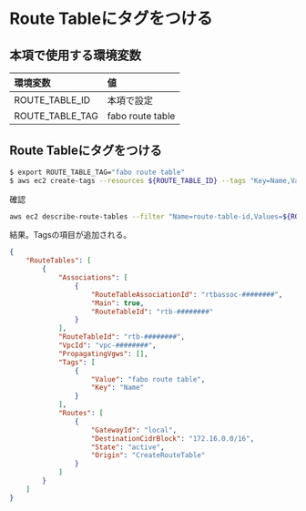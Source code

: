 # Route Tableにタグをつける

## 本項で使用する環境変数

|環境変数|値|
|:--|:--|
|ROUTE_TABLE_ID|本項で設定|
|ROUTE_TABLE_TAG|fabo route table|

## Route Tableにタグをつける

```bash
$ export ROUTE_TABLE_TAG="fabo route table"
$ aws ec2 create-tags --resources ${ROUTE_TABLE_ID} --tags "Key=Name,Value=${ROUTE_TABLE_TAG}"
```

確認

```bash
aws ec2 describe-route-tables --filter "Name=route-table-id,Values=${ROUTE_TABLE_ID}"
```

結果。Tagsの項目が追加される。

```json
{
    "RouteTables": [
        {
            "Associations": [
                {
                    "RouteTableAssociationId": "rtbassoc-########", 
                    "Main": true, 
                    "RouteTableId": "rtb-########"
                }
            ], 
            "RouteTableId": "rtb-########", 
            "VpcId": "vpc-########", 
            "PropagatingVgws": [], 
            "Tags": [
                {
                    "Value": "fabo route table", 
                    "Key": "Name"
                }
            ], 
            "Routes": [
                {
                    "GatewayId": "local", 
                    "DestinationCidrBlock": "172.16.0.0/16", 
                    "State": "active", 
                    "Origin": "CreateRouteTable"
                }
            ]
        }
    ]
}
```



